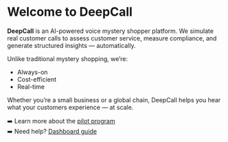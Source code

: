 # Welcome to DeepCall

**DeepCall** is an AI-powered voice mystery shopper platform. We simulate real customer calls to assess customer service, measure compliance, and generate structured insights — automatically.

Unlike traditional mystery shopping, we’re:
- Always-on
- Cost-efficient
- Real-time

Whether you’re a small business or a global chain, DeepCall helps you hear what your customers experience — at scale.

➡️ Learn more about the [pilot program](pilot.md)  
➡️ Need help? [Dashboard guide](dashboard-guide.md)